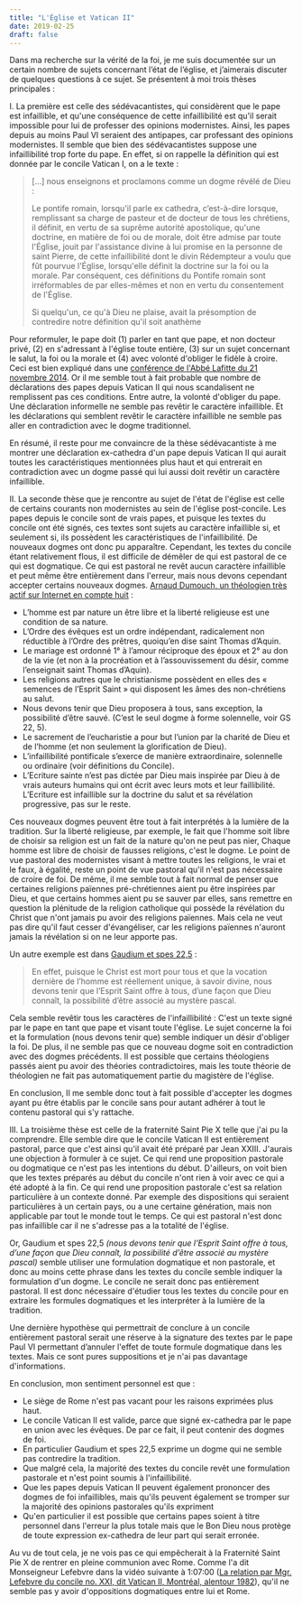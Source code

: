 ```yaml
---
title: "L'Église et Vatican II"
date: 2019-02-25
draft: false
---
```


Dans ma recherche sur la vérité de la foi, je me suis documentée sur un certain nombre de sujets concernant l’état de l’église, et j’aimerais discuter de quelques questions à ce sujet. Se présentent à moi trois thèses principales :

I. La première est celle des sédévacantistes, qui considèrent que le pape est infaillible, et qu'une conséquence de cette infaillibilité est qu'il serait impossible pour lui de professer des opinions modernistes. Ainsi, les papes depuis au moins Paul VI seraient des antipapes, car professant des opinions modernistes. Il semble que bien des sédévacantistes suppose une infaillibilité trop forte du pape. En effet, si on rappelle la définition qui est donnée par le concile Vatican I, on a le texte :

>   […] nous enseignons et proclamons comme un dogme révélé de Dieu :
>
>   Le pontife romain, lorsqu'il parle ex cathedra, c’est-à-dire lorsque, remplissant sa charge de pasteur et de docteur de tous les chrétiens, il définit, en vertu de sa suprême autorité apostolique, qu'une doctrine, en matière de foi ou de morale, doit être admise par toute l'Église, jouit par l'assistance divine à lui promise en la personne de saint Pierre, de cette infaillibilité dont le divin Rédempteur a voulu que fût pourvue l'Église, lorsqu'elle définit la doctrine sur la foi ou la morale. Par conséquent, ces définitions du Pontife romain sont irréformables de par elles-mêmes et non en vertu du consentement de l'Église.
>
>   Si quelqu'un, ce qu'à Dieu ne plaise, avait la présomption de contredire notre définition qu'il soit anathème

Pour reformuler, le pape doit (1) parler en tant que pape, et non docteur privé, (2) en s'adressant à l'église toute entière, (3) sur un sujet concernant le salut, la foi ou la morale et (4) avec volonté d'obliger le fidèle à croire. Ceci est bien expliqué dans une [conférence de l'Abbé Lafitte du 21 novembre 2014](https://www.youtube.com/watch?v=l84m2ueOQuQ). Or il me semble tout à fait probable que nombre de déclarations des papes depuis Vatican II qui nous scandalisent ne remplissent pas ces conditions. Entre autre, la volonté d'obliger du pape. Une déclaration informelle ne semble pas revêtir le caractère infaillible. Et les déclarations qui semblent revêtir le caractère infaillible ne semble pas aller en contradiction avec le dogme traditionnel.

En résumé, il reste pour me convaincre de la thèse sédévacantiste à me montrer une déclaration ex-cathedra d'un pape depuis Vatican II qui aurait toutes les caractéristiques mentionnées plus haut et qui entrerait en contradiction avec un dogme passé qui lui aussi doit revêtir un caractère infaillible.

II. La seconde thèse que je rencontre au sujet de l'état de l'église est celle de certains courants non modernistes au sein de l'église post-concile. Les papes depuis le concile sont de vrais papes, et puisque les textes du concile ont été signés, ces textes sont sujets au caractère infaillible si, et seulement si, ils possèdent les caractéristiques de l'infaillibilité. De nouveaux dogmes ont donc pu apparaître. Cependant, les textes du concile étant relativement flous, il est difficile de démêler de qui est pastoral de ce qui est dogmatique. Ce qui est pastoral ne revêt aucun caractère infaillible et peut même être entièrement dans l'erreur, mais nous devons cependant accepter certains nouveaux dogmes. [Arnaud Dumouch, un théologien très actif sur Internet en compte huit](http://docteurangelique.free.fr/cours/10_le_saint_concile_vatican_ii.html) :

-   L’homme est par nature un être libre et la liberté religieuse est une condition de sa nature.
-   L’Ordre des évêques est un ordre indépendant, radicalement non réductible à l’Ordre des prêtres, quoiqu’en dise saint Thomas d’Aquin.
-   Le mariage est ordonné 1° à l’amour réciproque des époux et 2° au don de la vie (et non à la procréation et à l’assouvissement du désir, comme l’enseignait saint Thomas d’Aquin).
-   Les religions autres que le christianisme possèdent en elles des « semences de l’Esprit Saint » qui disposent les âmes des non-chrétiens au salut.
-   Nous devons tenir que Dieu proposera à tous, sans exception, la possibilité d’être sauvé. (C’est le seul dogme à forme solennelle, voir GS 22, 5).
-   Le sacrement de l’eucharistie a pour but l’union par la charité de Dieu et de l’homme (et non seulement la glorification de Dieu).
-   L’infaillibilité pontificale s’exerce de manière extraordinaire, solennelle ou ordinaire (voir définitions du Concile).
-   L’Ecriture sainte n’est pas dictée par Dieu mais inspirée par Dieu à de vrais auteurs humains qui ont écrit avec leurs mots et leur faillibilité. L’Ecriture est infaillible sur la doctrine du salut et sa révélation progressive, pas sur le reste.

Ces nouveaux dogmes peuvent être tout à fait interprétés à la lumière de la tradition. Sur la liberté religieuse, par exemple, le fait que l'homme soit libre de choisir sa religion est un fait de la nature qu'on ne peut pas nier, Chaque homme est libre de choisir de fausses religions, c'est le dogme. Le point de vue pastoral des modernistes visant à mettre toutes les religions, le vrai et le faux, à égalité, reste un point de vue pastoral qu'il n'est pas nécessaire de croire de foi. De même, il me semble tout à fait normal de penser que certaines religions païennes pré-chrétiennes aient pu être inspirées par Dieu, et que certains hommes aient pu se sauver par elles, sans remettre en question la plénitude de la religion catholique qui possède la révélation du Christ que n'ont jamais pu avoir des religions païennes. Mais cela ne veut pas dire qu'il faut cesser d'évangéliser, car les religions païennes n'auront jamais la révélation si on ne leur apporte pas.

Un autre exemple est dans [Gaudium et spes 22,5](http://www.vatican.va/archive/hist_councils/ii_vatican_council/documents/vat-ii_const_19651207_gaudium-et-spes_fr.html#_ftnref38) :

>   En effet, puisque le Christ est mort pour tous et que la vocation dernière de l’homme est réellement unique, à savoir divine, nous devons tenir que l’Esprit Saint offre à tous, d’une façon que Dieu connaît, la possibilité d’être associé au mystère pascal.

Cela semble revêtir tous les caractères de l'infaillibilité : C'est un texte signé par le pape en tant que pape et visant toute l'église. Le sujet concerne la foi et la formulation (nous devons tenir que) semble indiquer un désir d'obliger la foi. De plus, il ne semble pas que ce nouveau dogme soit en contradiction avec des dogmes précédents. Il est possible que certains théologiens passés aient pu avoir des théories contradictoires, mais les toute théorie de théologien ne fait pas automatiquement partie du magistère de l'église.

En conclusion, Il me semble donc tout à fait possible d'accepter les dogmes ayant pu être établis par le concile sans pour autant adhérer à tout le contenu pastoral qui s'y rattache.

III. La troisième thèse est celle de la fraternité Saint Pie X telle que j'ai pu la comprendre. Elle semble dire que le concile Vatican II est entièrement pastoral, parce que c'est ainsi qu'il avait été préparé par Jean XXIII. J'aurais une objection à formuler à ce sujet. Ce qui rend une proposition pastorale ou dogmatique ce n'est pas les intentions du début. D'ailleurs, on voit bien que les textes préparés au début du concile n'ont rien à voir avec ce qui a été adopté à la fin. Ce qui rend une proposition pastorale c'est sa relation particulière à un contexte donné. Par exemple des dispositions qui seraient particulières à un certain pays, ou a une certaine génération, mais non applicable par tout le monde tout le temps. Ce qui est pastoral n'est donc pas infaillible car il ne s'adresse pas a la totalité de l'église.

Or, Gaudium et spes 22,5 _(nous devons tenir que l’Esprit Saint offre à tous, d’une façon que Dieu connaît, la possibilité d’être associé au mystère pascal)_ semble utiliser une formulation dogmatique et non pastorale, et donc au moins cette phrase dans les textes du concile semble indiquer la formulation d'un dogme. Le concile ne serait donc pas entièrement pastoral. Il est donc nécessaire d'étudier tous les textes du concile pour en extraire les formules dogmatiques et les interpréter à la lumière de la tradition.

Une dernière hypothèse qui permettrait de conclure à un concile entièrement pastoral serait une réserve à la signature des textes par le pape Paul VI permettant d’annuler l'effet de toute formule dogmatique dans les textes. Mais ce sont pures suppositions et je n'ai pas davantage d'informations.

En conclusion, mon sentiment personnel est que :

-   Le siège de Rome n'est pas vacant pour les raisons exprimées plus haut.
-   Le concile Vatican II est valide, parce que signé ex-cathedra par le pape en union avec les évêques. De par ce fait, il peut contenir des dogmes de foi.
-   En particulier Gaudium et spes 22,5 exprime un dogme qui ne semble pas contredire la tradition.
-   Que malgré cela, la majorité des textes du concile revêt une formulation pastorale et n'est point soumis à l'infaillibilité.
-   Que les papes depuis Vatican II peuvent également prononcer des dogmes de foi infaillibles, mais qu'ils peuvent également se tromper sur la majorité des opinions pastorales qu'ils expriment
-   Qu'en particulier il est possible que certains papes soient à titre personnel dans l'erreur la plus totale mais que le Bon Dieu nous protège de toute expression ex-cathedra de leur part qui serait erronée.

Au vu de tout cela, je ne vois pas ce qui empêcherait à la Fraternité Saint Pie X de rentrer en pleine communion avec Rome. Comme l'a dit Monseigneur Lefebvre dans la vidéo suivante à 1:07:00 ([La relation par Mgr. Lefebvre du concile no. XXI, dit Vatican II, Montréal, alentour 1982](https://www.youtube.com/watch?v=vC3x3R_nzAw?t=4020)), qu'il ne semble pas y avoir d'oppositions dogmatiques entre lui et Rome.


